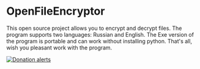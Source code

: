 # OpenFileEncryptor
This open source project allows you to encrypt and decrypt files. The program supports two languages: Russian and English. The Exe version of the program is portable and can work without installing python. That's all, wish you pleasant work with the program.

[![Donation alerts](https://img.shields.io/badge/Donation%20alerts-Donate-orange?style=for-the-badge)](https://www.donationalerts.com/r/cherret_and_dreamcat)
